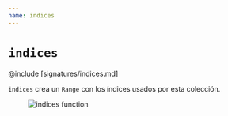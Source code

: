 ```yaml
---
name: indices
---
```


# `indices`

@include [signatures/indices.md]

`indices` crea un `Range` con los índices usados por esta colección.

<figure class="diagram">
  <img src="../images/indices.svg" alt="indices function">
  <!-- <figcaption class="diagram-desc"></figcaption> -->
</figure>
